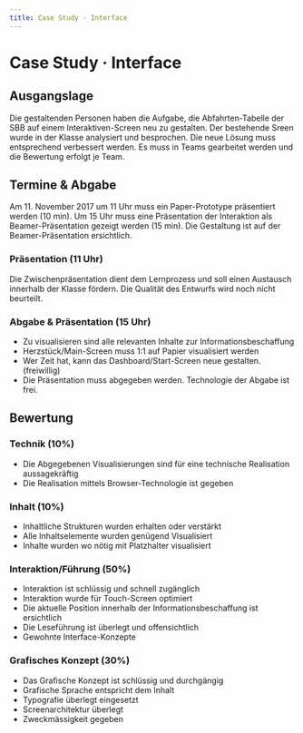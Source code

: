 ```yaml
---
title: Case Study · Interface
---
```

# Case Study · Interface
<div class='header'></div>




## Ausgangslage
Die gestaltenden Personen haben die Aufgabe, die Abfahrten-Tabelle der SBB auf einem Interaktiven-Screen neu zu gestalten. Der bestehende Sreen wurde in der Klasse analysiert und besprochen. Die neue Lösung muss entsprechend verbessert werden. Es muss in Teams gearbeitet werden und die Bewertung erfolgt je Team.

## Termine & Abgabe
Am 11. November 2017 um 11 Uhr muss ein Paper-Prototype präsentiert werden (10 min). Um 15 Uhr muss eine Präsentation der Interaktion als Beamer-Präsentation gezeigt werden (15 min). Die Gestaltung ist auf der Beamer-Präsentation ersichtlich.  


### Präsentation (11 Uhr)
Die Zwischenpräsentation dient dem Lernprozess und soll einen Austausch innerhalb der Klasse fördern. Die Qualität des Entwurfs wird noch nicht beurteilt.

### Abgabe & Präsentation (15 Uhr)
* Zu visualisieren sind alle relevanten Inhalte zur Informationsbeschaffung
* Herzstück/Main-Screen muss 1:1 auf Papier visualisiert werden
* Wer Zeit hat, kann das Dashboard/Start-Screen neue gestalten. (freiwillig)
* Die Präsentation muss abgegeben werden. Technologie der Abgabe ist frei.

<div class='header'></div>

## Bewertung
### Technik (10%)
* Die Abgegebenen Visualisierungen sind für eine technische Realisation aussagekräftig
* Die Realisation mittels Browser-Technologie ist gegeben

### Inhalt (10%)
* Inhaltliche Strukturen wurden erhalten oder verstärkt
* Alle Inhaltselemente wurden genügend Visualisiert
* Inhalte wurden wo nötig mit Platzhalter visualisiert

### Interaktion/Führung (50%)
* Interaktion ist schlüssig und schnell zugänglich
* Interaktion wurde für Touch-Screen optimiert
* Die aktuelle Position innerhalb der Informationsbeschaffung ist ersichtlich
* Die Leseführung ist überlegt und offensichtlich
* Gewohnte Interface-Konzepte

### Grafisches Konzept (30%)
* Das Grafische Konzept ist schlüssig und durchgängig
* Grafische Sprache entspricht dem Inhalt
* Typografie überlegt eingesetzt
* Screenarchitektur überlegt
* Zweckmässigkeit gegeben

